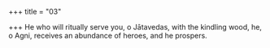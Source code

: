 +++
title = "03"

+++
He who will ritually serve you, o Jātavedas, with the kindling wood, he, o Agni, receives an abundance of heroes, and he prospers.